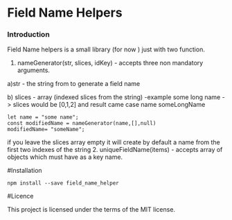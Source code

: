 # Field Name Helpers

### Introduction

Field Name helpers is a small library (for now ) just with two function.
1. nameGenerator(str, slices, idKey) - accepts three non mandatory arguments.

a)str - the string from to generate a field name

b) slices - array (indexed slices from the string) -example some long name -> slices would be [0,1,2] and result came case name someLongName

    let name = "some name";
    const modifiedName = nameGenerator(name,[],null)
    modifiedName= "someName";

if you leave the slices array empty it will create by default a name from the first two indexes of the string
2. uniqueFieldName(items) - accepts array of objects which must have as a key name.

#Installation

    npm install --save field_name_helper

#Licence

This project is licensed under the terms of the MIT license.